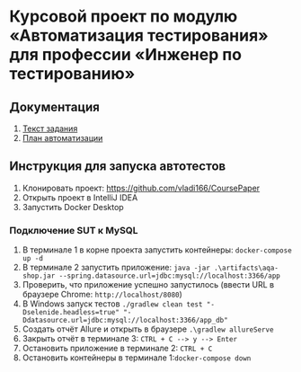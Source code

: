 # Курсовой проект по модулю «Автоматизация тестирования» для профессии «Инженер по тестированию»
## Документация

1. [Текст задания](https://github.com/netology-code/aqa-qamid-diplom/blob/main/README.md)
2. [План автоматизации](https://github.com/vladi166/CoursePaper/blob/main/docs/Plan.md)

## **Инструкция для запуска автотестов**

1. Клонировать проект: https://github.com/vladi166/CoursePaper
2. Открыть проект в IntelliJ IDEA
3. Запустить Docker Desktop

### Подключение SUT к MySQL

1. В терминале 1 в корне проекта запустить контейнеры: `docker-compose up -d`
2. В терминале 2 запустить приложение: `java -jar .\artifacts\aqa-shop.jar --spring.datasource.url=jdbc:mysql://localhost:3366/app`
3. Проверить, что приложение успешно запустилось (ввести URL в браузере Сhrome: `http://localhost/8080`)
4. В Windows запуск тестов `./gradlew clean test "-Dselenide.headless=true" "-Ddatasource.url=jdbc:mysql://localhost:3366/app_db"`
5. Создать отчёт Allure и открыть в браузере `.\gradlew allureServe`
6. Закрыть отчёт в терминале 3:   `CTRL + C --> y --> Enter`
7. Остановить приложение в терминале 2: `CTRL + C`
8. Остановить контейнеры в терминале 1:`docker-compose down`
